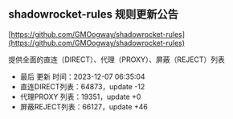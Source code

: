 ## shadowrocket-rules 规则更新公告

[https://github.com/GMOogway/shadowrocket-rules](https://github.com/GMOogway/shadowrocket-rules)

提供全面的直连（DIRECT）、代理（PROXY）、屏蔽（REJECT）列表
- 最后 更新 时间：2023-12-07 06:35:04
- 直连DIRECT列表：64873，update -12
- 代理PROXY 列表：19351，update +0
- 屏蔽REJECT列表：66127，update +46